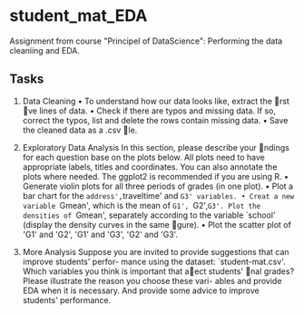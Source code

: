 # student_mat_EDA
Assignment from course "Principel of DataScience": Performing the data cleaniing and EDA.

## Tasks
1. Data Cleaning
• To understand how our data looks like, extract the rst ve lines of data.
• Check if there are typos and missing data. If so, correct the typos, list and
delete the rows contain missing data.
• Save the cleaned data as a .csv le.

2. Exploratory Data Analysis
In this section, please describe your ndings for each question base on the plots
below. All plots need to have appropriate labels, titles and coordinates. You can also
annotate the plots where needed. The ggplot2 is recommended if you are using R.
• Generate violin plots for all three periods of grades (in one plot).
• Plot a bar chart for the `address',`traveltime' and `G3' variables.
• Creat a new variable `Gmean', which is the mean of `G1', `G2',`G3'. Plot the
densities of `Gmean', separately according to the variable `school' (display
the density curves in the same gure).
• Plot the scatter plot of 'G1' and 'G2', 'G1' and 'G3', 'G2' and 'G3'.

3. More Analysis
Suppose you are invited to provide suggestions that can improve students' perfor-
mance using the dataset: `student-mat.csv'. Which variables you think is important
that aect students' nal grades? Please illustrate the reason you choose these vari-
ables and provide EDA when it is necessary. And provide some advice to improve
students' performance.
